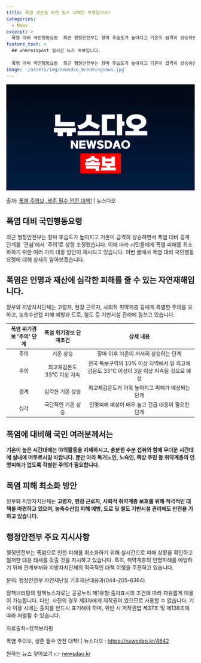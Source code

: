 ```yaml
---
title: 폭염 생존을 위한 필수 대책은 무엇일까요?
categories:
  - News
excerpt: >
  폭염 대비 국민행동요령  최근 행정안전부는 장마 후습도가 높아지고 기온이 급격히 상승하면서 폭염 대비 경계 …
feature_text: >
  ## whereispost 실시간 뉴스 속보입니다.

  폭염 대비 국민행동요령  최근 행정안전부는 장마 후습도가 높아지고 기온이 급격히 상승하면서 폭염 대비 경계 …
image: '/assets/img/newsdao_breakingnews.jpg'
---
```


![뉴스다오 속보](/assets/img/newsdao_breakingnews.jpg)

<p>출처: <a href="https://newsdao.kr/4642" rel="dofollow">폭염 주의보, 생존 필수 안전 대책!</a> | 뉴스다오</p>

<h2 data-ke-size="size26">폭염 대비 국민행동요령</h2>
<p data-ke-size="size16">최근 행정안전부는 장마 후습도가 높아지고 기온이 급격히 상승하면서 폭염 대비 경계 단계를 '관심'에서 '주의'로 상향 조정했습니다. 이에 따라 시민들에게 폭염 피해를 최소화하기 위한 여러 가지 대응 방안이 제시되고 있습니다. 이번 글에서 폭염 대비 국민행동요령에 대해 상세히 알아보겠습니다.</p>

<h2 data-ke-size="size26">폭염은 인명과 재산에 심각한 피해를 줄 수 있는 자연재해입니다.</h2>
<p data-ke-size="size16">정부와 지방자치단체는 고령자, 현장 근로자, 사회적 취약계층 등에게 특별한 주의를 요하고, 농축수산업 피해 예방과 도로, 철도 등 기반시설 관리에 힘쓰고 있습니다.</p>

<table>
<thead>
<tr>
<th style="text-align: center;">폭염 위기경보 '주의' 단계</th>
<th style="text-align: center;">폭염 위기경보 단계조건</th>
<th style="text-align: center;">상세 내용</th>
</tr>
</thead>
<tbody>
<tr>
<td style="text-align: center;">주의</td>
<td style="text-align: center;">기온 상승</td>
<td style="text-align: center;">장마 이후 기온이 서서히 상승하는 단계</td>
</tr>
<tr>
<td style="text-align: center;">주의</td>
<td style="text-align: center;">최고체감온도 33℃ 이상 지속</td>
<td style="text-align: center;">전국 특보구역의 10% 이상 지역에서 일 최고체감온도 33℃ 이상이 3일 이상 지속될 것으로 예상</td>
</tr>
<tr>
<td style="text-align: center;">경계</td>
<td style="text-align: center;">심각한 기온 상승</td>
<td style="text-align: center;">최고체감온도가 더욱 높아지고 피해가 예상되는 단계</td>
</tr>
<tr>
<td style="text-align: center;">심각</td>
<td style="text-align: center;">극단적인 기온 상승</td>
<td style="text-align: center;">인명피해 예상이 매우 높고 긴급 대응이 필요한 단계</td>
</tr>
</tbody>
</table>

<h2 data-ke-size="size26">폭염에 대비해 국민 여러분께서는</h2>
<p data-ke-size="size16"><b>기온이 높은 시간대에는 야외활동을 자제하시고, 충분한 수분 섭취와 함께 무더운 시간대에 실내에 머무르시길 바랍니다. 뿐만 아라 독거노인, 노숙인, 쪽방 주민 등 취약계층의 인명피해가 없도록 각별한 주의가 필요합니다.</b></p>

<h2 data-ke-size="size26">폭염 피해 최소화 방안</h2>
<p data-ke-size="size16">정부와 지방자치단체는 <b>고령자, 현장 근로자, 사회적 취약계층 보호를 위해 적극적인 대책을 마련하고 있으며, 농축수산업 피해 예방, 도로 및 철도 기반시설 관리에도 만전을 기하고 있습니다.</b></p>

<h2 data-ke-size="size26">행정안전부 주요 지시사항</h2>
<p data-ke-size="size16">행정안전부는 폭염으로 인한 피해를 최소화하기 위해 실시간으로 피해 상황을 확인하고 철저한 대응 태세를 갖출 것을 지시하고 있습니다. 특히, 취약계층의 인명피해를 예방하기 위해 관계부처와 지방자치단체의 적극적인 대책 이행을 주문하고 있습니다.</p>

<p data-ke-size="size16">문의: 행정안전부 자연재난실 기후재난대응과(044-205-6364)</p>
<p data-ke-size="size16">정책브리핑의 정책뉴스자료는 공공누리 제1유형:출처표시의 조건에 따라 자유롭게 이용이 가능합니다. 다만, 사진의 경우 제3자에게 저작권이 있으므로 사용할 수 없습니다. 기사 이용 시에는 출처를 반드시 표기해야 하며, 위반 시 저작권법 제37조 및 제138조에 따라 처벌될 수 있습니다.</p>
<p data-ke-size="size16">자료출처=정책브리핑 </p>
<p data-ke-size="size16">폭염 주의보, 생존 필수 안전 대책! | 뉴스다오 : <a href="https://newsdao.kr/4642">https://newsdao.kr/4642</a></p> 

원하는 뉴스 찾아보기 👉 <a href="https://newsdao.kr" rel="dofollow">newsdao.kr</a>


